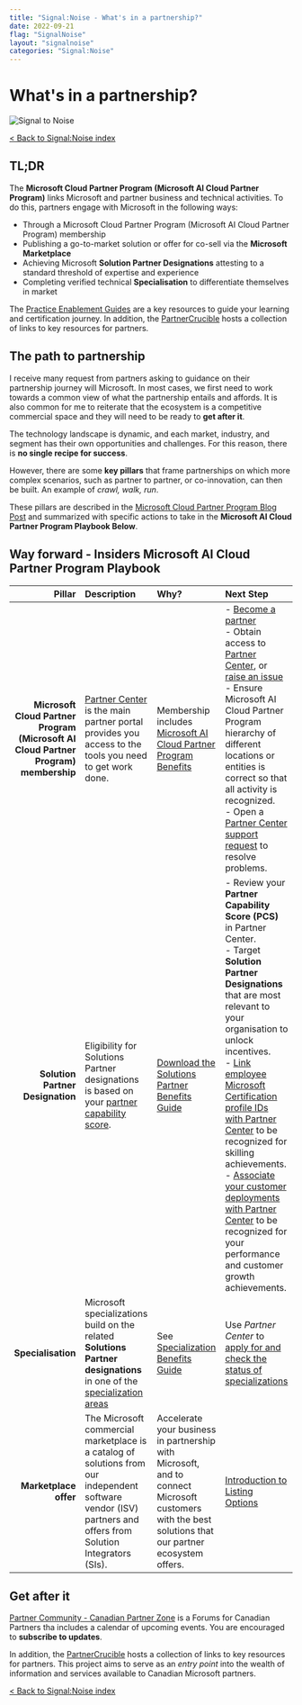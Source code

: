 ```yaml
---
title: "Signal:Noise - What's in a partnership?"
date: 2022-09-21
flag: "SignalNoise"
layout: "signalnoise"
categories: "Signal:Noise"
---
```


# What's in a partnership?

![Signal to Noise](/PartnerCrucible/Library/signaltonoise-partnership.png)

[< Back to Signal:Noise index](/PartnerCrucible/SignaltoNoise)

## TL;DR

The **Microsoft Cloud Partner Program (Microsoft AI Cloud Partner Program)** links Microsoft and partner business and technical activities. To do this, partners engage with Microsoft in the following ways:

* Through a Microsoft Cloud Partner Program (Microsoft AI Cloud Partner Program) membership
* Publishing a go-to-market solution or offer for co-sell via the  **Microsoft Marketplace**
* Achieving Microsoft **Solution Partner Designations** attesting to a standard threshold of expertise and experience
* Completing verified technical **Specialisation** to differentiate themselves in market

The [Practice Enablement Guides](https://aka.ms/enablementguides) are a key resources to guide your learning and certification journey.
In addition, the [PartnerCrucible](https://lagimik.github.io/PartnerCrucible/) hosts a collection of links to key resources for partners.

## The path to partnership

I receive many request from partners asking to guidance on their partnership journey will Microsoft. In most cases, we first need to work towards a common view of what the partnership entails and affords. It is also common for me to reiterate that the ecosystem is a competitive commercial space and they will need to be ready to **get after it**.

The technology landscape is dynamic, and each market, industry, and segment has their own opportunities and challenges. For this reason, there is **no single recipe for success**.

However, there are some **key pillars** that frame partnerships on which more complex scenarios, such as partner to partner, or co-innovation, can then be built. An example of *crawl, walk, run*.

These pillars are described in the [Microsoft Cloud Partner Program Blog Post](https://blogs.microsoft.com/blog/2022/03/16/evolving-microsoft-partner-network-programs-for-partner-growth-and-customer-success/) and summarized with specific actions to take in the **Microsoft AI Cloud Partner Program Playbook Below**.

## Way forward - Insiders Microsoft AI Cloud Partner Program Playbook

Pillar | Description | Why? | Next Step
-----: | :---------- | :----- | :-----
**Microsoft Cloud Partner Program (Microsoft AI Cloud Partner Program) membership** | [Partner Center](https://partner.microsoft.com/en-us/dashboard) is the main partner portal provides you access to the tools you need to get work done.| Membership includes [Microsoft AI Cloud Partner Program Benefits](https://learn.microsoft.com/en-us/partner-center/mpn-find-benefits#mpn-benefits) | - [Become a partner](https://partner.microsoft.com/en-ca/membership) <br> - Obtain access to [Partner Center](https://partner.microsoft.com/en-us/dashboard), or [raise an issue](https://partner.microsoft.com/en-US/support/?stage=1) <br> - Ensure Microsoft AI Cloud Partner Program hierarchy of different locations or entities is correct so that all activity is recognized. <br> - Open a [Partner Center support request](https://partner.microsoft.com/en-US/support/?stage=1) to resolve problems.
**Solution Partner Designation** | Eligibility for Solutions Partner designations is based on your [partner capability score](https://learn.microsoft.com/en-us/partner-center/partner-capability-score). |  [Download the Solutions Partner Benefits Guide](https://aka.ms/Solutionspartner.Benefits) | - Review your **Partner Capability Score (PCS)** in Partner Center. <br> - Target **Solution Partner Designations** that are most relevant to your organisation to unlock incentives. <br> - [Link employee Microsoft Certification profile IDs with Partner Center](https://learn.microsoft.com/en-us/partner-center/ms-learn-associate) to be recognized for skilling achievements. <br> - [Associate your customer deployments with Partner Center](https://aka.ms/Solutionspartner.Associationsplaybook) to be recognized for your performance and customer growth achievements.
**Specialisation** | Microsoft specializations build on the related **Solutions Partner designations** in one of the [specialization areas](https://learn.microsoft.com/en-us/partner-center/advanced-specializations#specialization-areas) |  See [Specialization Benefits Guide](https://aka.ms/Solutionspartner.Benefits) | Use *Partner Center* to [apply for and check the status of specializations](https://learn.microsoft.com/en-us/partner-center/advanced-specializations-apply)
**Marketplace offer** | The Microsoft commercial marketplace is a catalog of solutions from our independent software vendor (ISV) partners and offers from Solution Integrators (SIs).| Accelerate your business in partnership with Microsoft, and to connect Microsoft customers with the best solutions that our partner ecosystem offers.| [Introduction to Listing Options](https://learn.microsoft.com/en-us/azure/marketplace/determine-your-listing-type)

## Get after it

[Partner Community - Canadian Partner Zone](https://www.microsoftpartnercommunity.com/t5/Canadian-Partner-Zone/ct-p/canadian-partner) is a  Forums for Canadian Partners tha includes a calendar of upcoming events. You are encouraged to **subscribe to updates**.

In addition, the [PartnerCrucible](https://lagimik.github.io/PartnerCrucible/) hosts a collection of links to key resources for partners. This project aims to serve as an *entry point* into the wealth of information and services available to Canadian Microsoft partners.

[< Back to Signal:Noise index](/PartnerCrucible/SignaltoNoise)